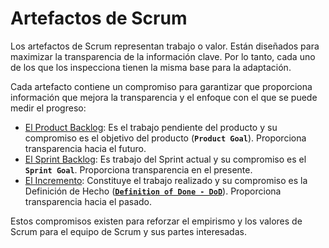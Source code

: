 # Artefactos de Scrum

<span class="highlight">Los artefactos de Scrum representan trabajo o valor. Están diseñados para maximizar la transparencia de la información clave</span>. Por lo tanto, cada uno de los que los inspecciona tienen la misma base para la adaptación.

<span class="highlight">Cada artefacto contiene un compromiso</span> para garantizar que proporciona información que mejora la transparencia y el enfoque con el que se puede medir el progreso:
* [El Product Backlog](product-backlog): Es el trabajo pendiente del producto y su compromiso es el objetivo del producto (**`Product Goal`**). Proporciona transparencia hacia el futuro.
* [El Sprint Backlog](sprint-backlog): Es trabajo del <span class="evento">Sprint</span>  actual y su compromiso es el **`Sprint Goal`**. Proporciona transparencia en el presente.
* [El Incremento](incremento): Constituye el trabajo realizado y su compromiso es la Definición de Hecho ([**`Definition of Done - DoD`**](dod)). Proporciona transparencia hacia el pasado.

Estos compromisos existen para reforzar el empirismo y los valores de Scrum para el equipo de Scrum y sus partes interesadas.